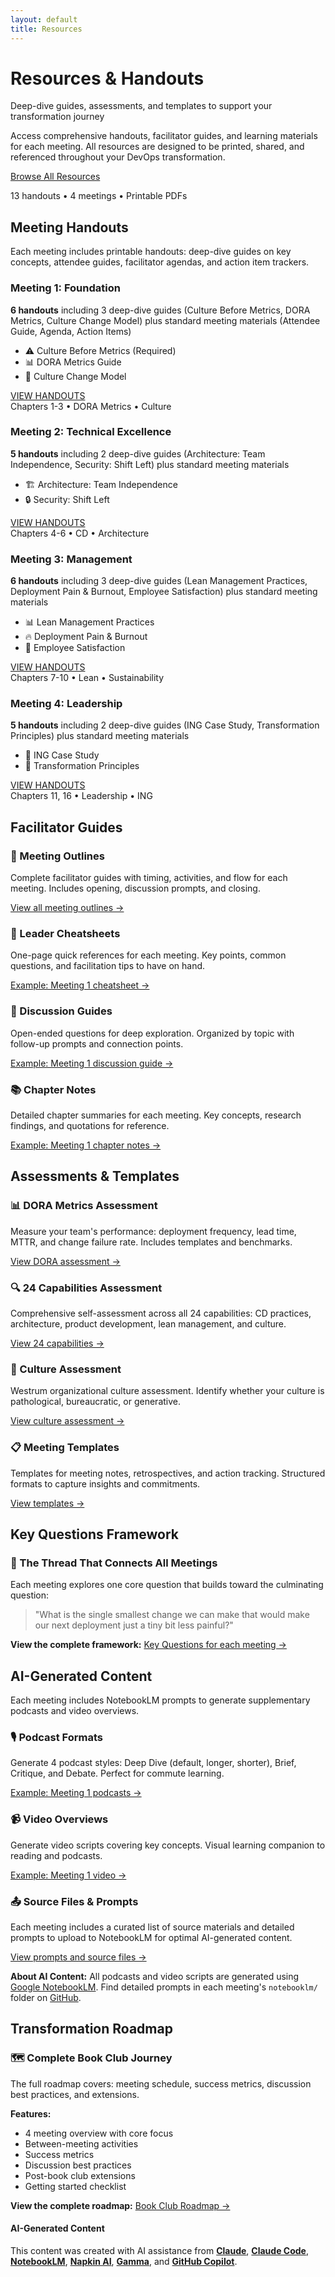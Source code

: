 ```yaml
---
layout: default
title: Resources
---
```


<div class="hero-banner" markdown="0">
<div class="hero-content">
<h1 class="hero-headline">Resources & Handouts</h1>
<p class="hero-subtitle">Deep-dive guides, assessments, and templates to support your transformation journey</p>
</div>
</div>

<div class="welcome-compact section-card" markdown="0">
<p>Access comprehensive handouts, facilitator guides, and learning materials for each meeting. All resources are designed to be printed, shared, and referenced throughout your DevOps transformation.</p>
<div class="welcome-cta">
<a href="#meeting-handouts" class="btn btn--primary-action">Browse All Resources</a>
<p class="welcome-cta-subtitle">13 handouts • 4 meetings • Printable PDFs</p>
</div>
</div>

<div class="page-container">

<div class="what-youll-learn-section section-card" markdown="0">
<h2><i class="fas fa-books"></i> Meeting Handouts</h2>
<p>Each meeting includes printable handouts: deep-dive guides on key concepts, attendee guides, facilitator agendas, and action item trackers.</p>

<div class="learning-highlights">
<div class="card-grid">

<!-- Meeting 1 Handouts -->
<div class="highlight-card meeting-1 dark-theme">
  <div class="card-header">
    <div class="highlight-icon">
      <i class="fas fa-chart-line" role="img" aria-label="Chart line"></i>
    </div>
    <h3>Meeting 1: Foundation</h3>
  </div>
  <p><strong>6 handouts</strong> including 3 deep-dive guides (Culture Before Metrics, DORA Metrics, Culture Change Model) plus standard meeting materials (Attendee Guide, Agenda, Action Items)</p>
  <ul class="resource-list">
    <li>⚠️ Culture Before Metrics (Required)</li>
    <li>📊 DORA Metrics Guide</li>
    <li>🔄 Culture Change Model</li>
  </ul>
  <div class="card-footer">
    <a href="https://github.com/mhenke/accelerate-devex-book-club-notebooklm/tree/main/resources/meetings/meeting-1/handouts" class="btn btn--primary-action meeting-badge meeting-badge--1">
      <span>VIEW HANDOUTS</span>
    </a>
    <div class="meeting-subtitle">Chapters 1-3 • DORA Metrics • Culture</div>
  </div>
</div>

<!-- Meeting 2 Handouts -->
<div class="highlight-card meeting-2 dark-theme">
  <div class="card-header">
    <div class="highlight-icon">
      <i class="fas fa-rocket" role="img" aria-label="Rocket"></i>
    </div>
    <h3>Meeting 2: Technical Excellence</h3>
  </div>
  <p><strong>5 handouts</strong> including 2 deep-dive guides (Architecture: Team Independence, Security: Shift Left) plus standard meeting materials</p>
  <ul class="resource-list">
    <li>🏗️ Architecture: Team Independence</li>
    <li>🔒 Security: Shift Left</li>
  </ul>
  <div class="card-footer">
    <a href="https://github.com/mhenke/accelerate-devex-book-club-notebooklm/tree/main/resources/meetings/meeting-2/handouts" class="btn btn--primary-action meeting-badge meeting-badge--2">
      <span>VIEW HANDOUTS</span>
    </a>
    <div class="meeting-subtitle">Chapters 4-6 • CD • Architecture</div>
  </div>
</div>

<!-- Meeting 3 Handouts -->
<div class="highlight-card meeting-3 dark-theme">
  <div class="card-header">
    <div class="highlight-icon">
      <i class="fas fa-columns" role="img" aria-label="Columns"></i>
    </div>
    <h3>Meeting 3: Management</h3>
  </div>
  <p><strong>6 handouts</strong> including 3 deep-dive guides (Lean Management Practices, Deployment Pain & Burnout, Employee Satisfaction) plus standard meeting materials</p>
  <ul class="resource-list">
    <li>📊 Lean Management Practices</li>
    <li>🔥 Deployment Pain & Burnout</li>
    <li>👥 Employee Satisfaction</li>
  </ul>
  <div class="card-footer">
    <a href="https://github.com/mhenke/accelerate-devex-book-club-notebooklm/tree/main/resources/meetings/meeting-3/handouts" class="btn btn--primary-action meeting-badge meeting-badge--3">
      <span>VIEW HANDOUTS</span>
    </a>
    <div class="meeting-subtitle">Chapters 7-10 • Lean • Sustainability</div>
  </div>
</div>

<!-- Meeting 4 Handouts -->
<div class="highlight-card meeting-4 dark-theme">
  <div class="card-header">
    <div class="highlight-icon">
      <i class="fas fa-users" role="img" aria-label="Users"></i>
    </div>
    <h3>Meeting 4: Leadership</h3>
  </div>
  <p><strong>5 handouts</strong> including 2 deep-dive guides (ING Case Study, Transformation Principles) plus standard meeting materials</p>
  <ul class="resource-list">
    <li>🏦 ING Case Study</li>
    <li>🚀 Transformation Principles</li>
  </ul>
  <div class="card-footer">
    <a href="https://github.com/mhenke/accelerate-devex-book-club-notebooklm/tree/main/resources/meetings/meeting-4/handouts" class="btn btn--primary-action meeting-badge meeting-badge--4">
      <span>VIEW HANDOUTS</span>
    </a>
    <div class="meeting-subtitle">Chapters 11, 16 • Leadership • ING</div>
  </div>
</div>
</div>
</div>

<div class="section-card" markdown="0">
<h2><i class="fas fa-chalkboard-teacher"></i> Facilitator Guides</h2>

<div class="resource-callout-grid">
  <div class="resource-callout">
    <div class="callout-icon">
      <i class="fas fa-map" aria-hidden="true"></i>
    </div>
    <div class="callout-content">
      <h3>📖 Meeting Outlines</h3>
      <p>Complete facilitator guides with timing, activities, and flow for each meeting. Includes opening, discussion prompts, and closing.</p>
      <p><a href="https://github.com/mhenke/accelerate-devex-book-club-notebooklm/tree/main/resources/meetings/" class="resource-link">View all meeting outlines →</a></p>
    </div>
  </div>

  <div class="resource-callout">
    <div class="callout-icon">
      <i class="fas fa-clipboard-list" aria-hidden="true"></i>
    </div>
    <div class="callout-content">
      <h3>📝 Leader Cheatsheets</h3>
      <p>One-page quick references for each meeting. Key points, common questions, and facilitation tips to have on hand.</p>
      <p><a href="https://github.com/mhenke/accelerate-devex-book-club-notebooklm/tree/main/resources/meetings/meeting-1/leadership/" class="resource-link">Example: Meeting 1 cheatsheet →</a></p>
    </div>
  </div>

  <div class="resource-callout">
    <div class="callout-icon">
      <i class="fas fa-comments" aria-hidden="true"></i>
    </div>
    <div class="callout-content">
      <h3>💬 Discussion Guides</h3>
      <p>Open-ended questions for deep exploration. Organized by topic with follow-up prompts and connection points.</p>
      <p><a href="https://github.com/mhenke/accelerate-devex-book-club-notebooklm/tree/main/resources/meetings/meeting-1/leadership/" class="resource-link">Example: Meeting 1 discussion guide →</a></p>
    </div>
  </div>

  <div class="resource-callout">
    <div class="callout-icon">
      <i class="fas fa-book-open" aria-hidden="true"></i>
    </div>
    <div class="callout-content">
      <h3>📚 Chapter Notes</h3>
      <p>Detailed chapter summaries for each meeting. Key concepts, research findings, and quotations for reference.</p>
      <p><a href="https://github.com/mhenke/accelerate-devex-book-club-notebooklm/tree/main/resources/meetings/meeting-1/" class="resource-link">Example: Meeting 1 chapter notes →</a></p>
    </div>
  </div>
</div>
</div>

<div class="section-card" markdown="0">
<h2><i class="fas fa-clipboard-check"></i> Assessments & Templates</h2>

<div class="resource-callout-grid">
  <div class="resource-callout">
    <div class="callout-icon">
      <i class="fas fa-tachometer-alt" aria-hidden="true"></i>
    </div>
    <div class="callout-content">
      <h3>📊 DORA Metrics Assessment</h3>
      <p>Measure your team's performance: deployment frequency, lead time, MTTR, and change failure rate. Includes templates and benchmarks.</p>
      <p><a href="https://github.com/mhenke/accelerate-devex-book-club-notebooklm/tree/main/resources/assessments/" class="resource-link">View DORA assessment →</a></p>
    </div>
  </div>

  <div class="resource-callout">
    <div class="callout-icon">
      <i class="fas fa-tasks" aria-hidden="true"></i>
    </div>
    <div class="callout-content">
      <h3>🔍 24 Capabilities Assessment</h3>
      <p>Comprehensive self-assessment across all 24 capabilities: CD practices, architecture, product development, lean management, and culture.</p>
      <p><a href="https://github.com/mhenke/accelerate-devex-book-club-notebooklm/blob/main/resources/assessments/24-capabilities-assessment.md" class="resource-link">View 24 capabilities →</a></p>
    </div>
  </div>

  <div class="resource-callout">
    <div class="callout-icon">
      <i class="fas fa-sitemap" aria-hidden="true"></i>
    </div>
    <div class="callout-content">
      <h3>🏢 Culture Assessment</h3>
      <p>Westrum organizational culture assessment. Identify whether your culture is pathological, bureaucratic, or generative.</p>
      <p><a href="https://github.com/mhenke/accelerate-devex-book-club-notebooklm/blob/main/resources/assessments/culture-assessment-worksheet.md" class="resource-link">View culture assessment →</a></p>
    </div>
  </div>

  <div class="resource-callout">
    <div class="callout-icon">
      <i class="fas fa-file-alt" aria-hidden="true"></i>
    </div>
    <div class="callout-content">
      <h3>📋 Meeting Templates</h3>
      <p>Templates for meeting notes, retrospectives, and action tracking. Structured formats to capture insights and commitments.</p>
      <p><a href="https://github.com/mhenke/accelerate-devex-book-club-notebooklm/tree/main/resources/templates/" class="resource-link">View templates →</a></p>
    </div>
  </div>
</div>
</div>

<div class="section-card" markdown="0">
<h2><i class="fas fa-question-circle"></i> Key Questions Framework</h2>

<div class="resource-callout warning-style">
  <div class="callout-icon">
    <i class="fas fa-lightbulb" aria-hidden="true"></i>
  </div>
  <div class="callout-content">
    <h3>🎯 The Thread That Connects All Meetings</h3>
    <p>Each meeting explores one core question that builds toward the culminating question:</p>
    <blockquote>
      "What is the single smallest change we can make that would make our next deployment just a tiny bit less painful?"
    </blockquote>
    <p><strong>View the complete framework:</strong> <a href="https://github.com/mhenke/accelerate-devex-book-club-notebooklm/blob/main/resources/key-questions.md" class="resource-link">Key Questions for each meeting →</a></p>
  </div>
</div>
</div>

<div class="section-card" markdown="0">
<h2><i class="fas fa-microphone-alt"></i> AI-Generated Content</h2>

<p>Each meeting includes NotebookLM prompts to generate supplementary podcasts and video overviews.</p>

<div class="resource-callout-grid">
  <div class="resource-callout">
    <div class="callout-icon">
      <i class="fas fa-podcast" aria-hidden="true"></i>
    </div>
    <div class="callout-content">
      <h3>🎙️ Podcast Formats</h3>
      <p>Generate 4 podcast styles: Deep Dive (default, longer, shorter), Brief, Critique, and Debate. Perfect for commute learning.</p>
      <p><a href="https://github.com/mhenke/accelerate-devex-book-club-notebooklm/tree/main/resources/meetings/meeting-1/notebooklm/" class="resource-link">Example: Meeting 1 podcasts →</a></p>
    </div>
  </div>

  <div class="resource-callout">
    <div class="callout-icon">
      <i class="fas fa-video" aria-hidden="true"></i>
    </div>
    <div class="callout-content">
      <h3>📹 Video Overviews</h3>
      <p>Generate video scripts covering key concepts. Visual learning companion to reading and podcasts.</p>
      <p><a href="https://github.com/mhenke/accelerate-devex-book-club-notebooklm/tree/main/resources/meetings/meeting-1/notebooklm/" class="resource-link">Example: Meeting 1 video →</a></p>
    </div>
  </div>

  <div class="resource-callout">
    <div class="callout-icon">
      <i class="fas fa-file-upload" aria-hidden="true"></i>
    </div>
    <div class="callout-content">
      <h3>📤 Source Files & Prompts</h3>
      <p>Each meeting includes a curated list of source materials and detailed prompts to upload to NotebookLM for optimal AI-generated content.</p>
      <p><a href="https://github.com/mhenke/accelerate-devex-book-club-notebooklm/tree/main/resources/meetings/meeting-1/notebooklm/" class="resource-link">View prompts and source files →</a></p>
    </div>
  </div>
</div>

<div class="ai-content-info">
  <p><strong><i class="fas fa-info-circle"></i> About AI Content:</strong> All podcasts and video scripts are generated using <a href="https://notebooklm.google.com/" target="_blank" rel="noopener noreferrer">Google NotebookLM</a>. Find detailed prompts in each meeting's <code>notebooklm/</code> folder on <a href="https://github.com/mhenke/accelerate-devex-book-club-notebooklm/tree/main/resources/meetings/" target="_blank" rel="noopener noreferrer">GitHub</a>.</p>
</div>
</div>

<div class="section-card" markdown="0">
<h2><i class="fas fa-route"></i> Transformation Roadmap</h2>

<div class="resource-callout warning-style">
  <div class="callout-icon">
    <i class="fas fa-map-marked-alt" aria-hidden="true"></i>
  </div>
  <div class="callout-content">
    <h3>🗺️ Complete Book Club Journey</h3>
    <p>The full roadmap covers: meeting schedule, success metrics, discussion best practices, and extensions.</p>
    <p><strong>Features:</strong></p>
    <ul class="roadmap-features">
      <li>4 meeting overview with core focus</li>
      <li>Between-meeting activities</li>
      <li>Success metrics</li>
      <li>Discussion best practices</li>
      <li>Post-book club extensions</li>
      <li>Getting started checklist</li>
    </ul>
    <p><strong>View the complete roadmap:</strong> <a href="https://github.com/mhenke/accelerate-devex-book-club-notebooklm/blob/main/resources/book-club-roadmap.md" class="resource-link">Book Club Roadmap →</a></p>
  </div>
</div>
</div>

</div>

<footer class="ai-attribution" markdown="0">
<div class="ai-attribution__icon">
<i class="fas fa-robot" aria-hidden="true"></i>
</div>
<div class="ai-attribution__content">
<h4 class="ai-attribution__title">AI-Generated Content</h4>
<p class="ai-attribution__text">This content was created with AI assistance from <strong><a href="https://claude.ai/" target="_blank" rel="noopener noreferrer">Claude</a></strong>, <strong><a href="https://www.anthropic.com/claude-code" target="_blank" rel="noopener noreferrer">Claude Code</a></strong>, <strong><a href="https://notebooklm.google.com/" target="_blank" rel="noopener noreferrer">NotebookLM</a></strong>, <strong><a href="https://www.napkin.ai/" target="_blank" rel="noopener noreferrer">Napkin AI</a></strong>, <strong><a href="https://gamma.app/" target="_blank" rel="noopener noreferrer">Gamma</a></strong>, and <strong><a href="https://github.com/features/copilot" target="_blank" rel="noopener noreferrer">GitHub Copilot</a></strong>.</p>
</div>
</footer>
